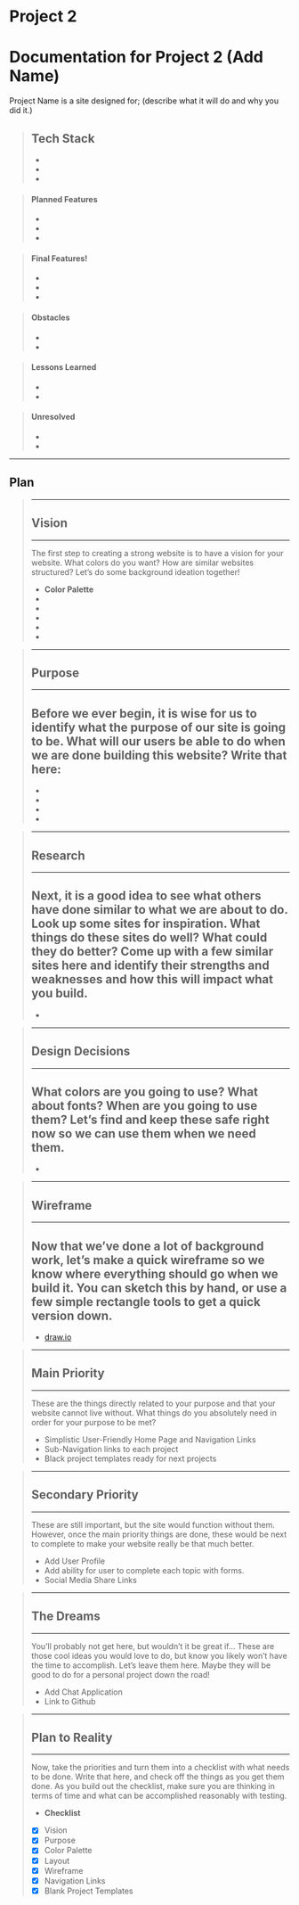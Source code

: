 # Project 2

# Documentation for Project 2 (Add Name)

Project Name is a site designed for; (describe what it will do and why you did it.)

>## Tech Stack
   > - 
   > - 
   > - 


> #### Planned Features
>
> - 
> - 
> - 


> #### Final Features!
>
> - 
> - 
> - 
>  


> #### Obstacles
>
> - 
> - 


> #### Lessons Learned
>
> - 
> - 


> #### Unresolved
>
> - 
> - 

----
## Plan
>----
> ## Vision
>----
>The first step to creating a strong website is to have a vision for your website. What colors do you want? How are similar websites structured? Let’s do some background ideation together!
> - **Color Palette**
> -
> - 
> - 
> - 
> - 

>----
> ## Purpose
>----
>Before we ever begin, it is wise for us to identify what the purpose of our site is going to be. What will our users be able to do when we are done building this website? Write that here:
> - 
> - 
> - 
> - 
> - 

>----
> ## Research
>----
>Next, it is a good idea to see what others have done similar to what we are about to do. Look up some sites for inspiration. What things do these sites do well? What could they do better? Come up with a few similar sites here and identify their strengths and weaknesses and how this will impact what you build.
> - 
>   - 

>----
> ## Design Decisions
>----
>What colors are you going to use? What about fonts? When are you going to use them? Let’s find and keep these safe right now so we can use them when we need them.
> - 
> - 

>----
> ## Wireframe
>----
>Now that we’ve done a lot of background work, let’s make a quick wireframe so we know where everything should go when we build it. You can sketch this by hand, or use a few simple rectangle tools to get a quick version down.
> - 
> - [draw.io](https://app.diagrams.net/)

>----
> ## Main Priority
>----
>These are the things directly related to your purpose and that your website cannot live without. What things do you absolutely need in order for your purpose to be met?
> - Simplistic User-Friendly Home Page and Navigation Links
> - Sub-Navigation links to each project
> - Black project templates ready for next projects

>----
> ## Secondary Priority
>----
>These are still important, but the site would function without them. However, once the main priority things are done, these would be next to complete to make your website really be that much better.
> - Add User Profile
> - Add ability for user to complete each topic with forms.
> - Social Media Share Links

>----
> ## The Dreams
>----
>You’ll probably not get here, but wouldn’t it be great if… These are those cool ideas you would love to do, but know you likely won’t have the time to accomplish. Let’s leave them here. Maybe they will be good to do for a personal project down the road!
> - Add Chat Application
> - Link to Github

>----
> ## Plan to Reality
>----
>Now, take the priorities and turn them into a checklist with what needs to be done. Write that here, and check off the things as you get them done. As you build out the checklist, make sure you are thinking in terms of time and what can be accomplished reasonably with testing.
> - **Checklist**
>- [x] Vision
>- [x] Purpose
>- [x] Color Palette
>- [x] Layout
>- [x] Wireframe
>- [x] Navigation Links
>- [x] Blank Project Templates


